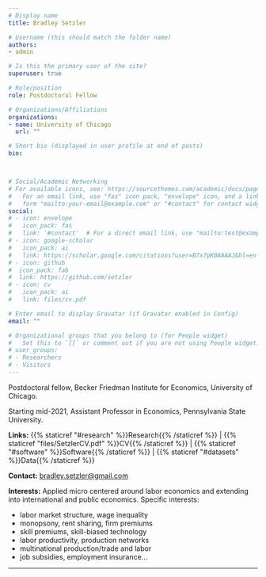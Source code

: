 ```yaml
---
# Display name
title: Bradley Setzler

# Username (this should match the folder name)
authors:
- admin

# Is this the primary user of the site?
superuser: true

# Role/position
role: Postdoctoral Fellow

# Organizations/Affiliations
organizations:
- name: University of Chicago
  url: ""

# Short bio (displayed in user profile at end of posts)
bio: 



# Social/Academic Networking
# For available icons, see: https://sourcethemes.com/academic/docs/page-builder/#icons
#   For an email link, use "fas" icon pack, "envelope" icon, and a link in the
#   form "mailto:your-email@example.com" or "#contact" for contact widget.
social:
# - icon: envelope
#   icon_pack: fas
#   link: '#contact'  # For a direct email link, use "mailto:test@example.org".
# - icon: google-scholar
#   icon_pack: ai
#   link: https://scholar.google.com/citations?user=B7x7pK0AAAAJ&hl=en
# - icon: github
#  icon_pack: fab
#  link: https://github.com/setzler
# - icon: cv
#   icon_pack: ai
#   link: files/cv.pdf

# Enter email to display Gravatar (if Gravatar enabled in Config)
email: ""

# Organizational groups that you belong to (for People widget)
#   Set this to `[]` or comment out if you are not using People widget.
# user_groups:
# - Researchers
# - Visitors
---
```


Postdoctoral fellow, Becker Friedman Institute for Economics, University of Chicago.

Starting mid-2021, Assistant Professor in Economics, Pennsylvania State University.

**Links:** {{% staticref "#research" %}}Research{{% /staticref %}} | {{% staticref "files/SetzlerCV.pdf" %}}CV{{% /staticref %}} | {{% staticref "#software" %}}Software{{% /staticref %}} | {{% staticref "#datasets" %}}Data{{% /staticref %}}

**Contact:** bradley.setzler@gmail.com

**Interests:** Applied micro centered around labor economics and extending into international and public economics. Specific interests:
- labor market structure, wage inequality
- monopsony, rent sharing, firm premiums
- skill premiums, skill-biased technology
- labor productivity, production networks
- multinational production/trade and labor
- job subsidies, employment insurance...


-------
